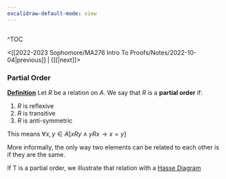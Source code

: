 ```yaml
---
excalidraw-default-mode: view
---
```



```toc

```

^TOC

<[[2022-2023 Sophomore/MA276 Intro To Proofs/Notes/2022-10-04|previous]] | [[[|next]]>

### Partial Order

**<u>Definition</u>** Let $R$ be a relation on $A$. We say that $R$ is a **partial order** if:
1. $R$ is reflexive
2. $R$ is transitive
3. $R$ is anti-symmetric

This means $\forall x,y \in A[xRy\land yRx \to x=y]$

More informally, the only way two elements can be related to each other is if they are the same.


If T is a partial order, we illustrate that relation with a <u>Hasse Diagram</u>

